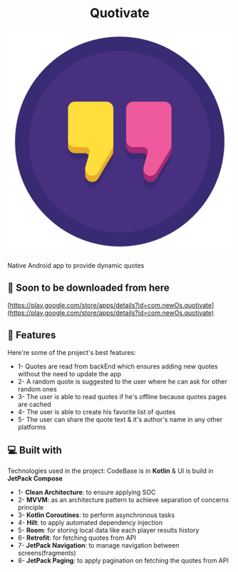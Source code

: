 <h1 align="center" id="title">Quotivate</h1>

<p align="center"><img src="https://github.com/mossssama/Quotivate/blob/main/app/src/main/res/drawable/app_icon.png" alt="project-image"></p>

<p id="description">Native Android app to provide dynamic quotes</p>

<h2>🚀 Soon to be downloaded from here</h2>

[https://play.google.com/store/apps/details?id=com.newOs.quotivate](https://play.google.com/store/apps/details?id=com.newOs.quotivate)

<h2>🧐 Features</h2>

Here're some of the project's best features:

*   1- Quotes are read from backEnd which ensures adding new quotes without the need to update the app
*   2- A random quote is suggested to the user where he can ask for other random ones
*   3- The user is able to read quotes if he's offline because quotes pages are cached
*   4- The user is able to create his favorite list of quotes
*   5- The user can share the quote text & it's author's name in any other platforms
  
<h2>💻 Built with</h2>

Technologies used in the project: CodeBase is in **Kotlin** & UI is build in **JetPack Compose**

*   1- **Clean Architecture**: to ensure applying SOC
*   2- **MVVM**: as an architecture pattern to achieve separation of concerns principle
*   3- **Kotlin Coroutines**: to perform asynchronous tasks
*   4- **Hilt**: to apply automated dependency injection
*   5- **Room**: for storing local data like each player results history
*   6- **Retrofit**: for fetching quotes from API
*   7- **JetPack Navigation**: to manage navigation between screens(fragments)
*   8- **JetPack Paging**: to apply pagination on fetching the quotes from API

